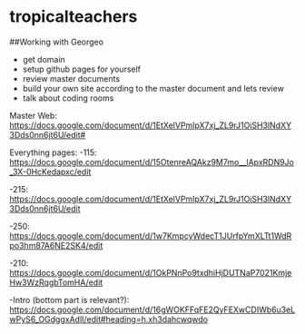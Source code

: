 # tropicalteachers
##Working with Georgeo

- get domain
- setup github pages for yourself
- review master documents
- build your own site according to the master document and lets review
- talk about coding rooms


Master Web: https://docs.google.com/document/d/1EtXelVPmIpX7xj_ZL9rJ1OiSH3lNdXY3Dds0nn6jt6U/edit#

Everything pages:
-115: https://docs.google.com/document/d/15OtenreAQAkz9M7mo__lApxRDN9Jo_3X-0HcKedapxc/edit

-215: https://docs.google.com/document/d/1EtXelVPmIpX7xj_ZL9rJ1OiSH3lNdXY3Dds0nn6jt6U/edit

-250: https://docs.google.com/document/d/1w7KmpcyWdecT1JUrfpYmXLTt1WdRpo3hm87A6NE2SK4/edit

-210: https://docs.google.com/document/d/1OkPNnPo9txdhiHjDUTNaP7021KmjeHw3WzRqgbTomHA/edit

-Intro (bottom part is relevant?): https://docs.google.com/document/d/16gWOKFFqFE2QyFEXwCDIWb6u3eLwPyS6_OGdggxAdlI/edit#heading=h.xh3dahcwqwdo
